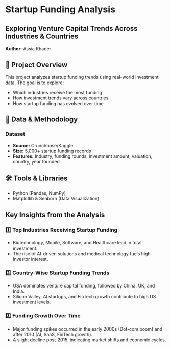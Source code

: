 # Startup Funding Analysis  

## Exploring Venture Capital Trends Across Industries & Countries  

**Author:** Assia Khader  

## 📌 Project Overview  
This project analyzes startup funding trends using real-world investment data. The goal is to explore:  
- Which industries receive the most funding  
- How investment trends vary across countries  
- How startup funding has evolved over time  

## 📂 Data & Methodology  
### Dataset  
- **Source:** Crunchbase/Kaggle  
- **Size:** 5,000+ startup funding records  
- **Features:** Industry, funding rounds, investment amount, valuation, country, year founded  

## 🛠 Tools & Libraries  
- Python (Pandas, NumPy)  
- Matplotlib & Seaborn (Data Visualization)  

## Key Insights from the Analysis  

### 1️⃣ Top Industries Receiving Startup Funding  
- Biotechnology, Mobile, Software, and Healthcare lead in total investment.  
- The rise of AI-driven solutions and medical technology fuels high investor interest.  

### 2️⃣ Country-Wise Startup Funding Trends  
- USA dominates venture capital funding, followed by China, UK, and India.  
- Silicon Valley, AI startups, and FinTech growth contribute to high US investment levels.  

### 3️⃣ Funding Growth Over Time  
- Major funding spikes occurred in the early 2000s (Dot-com boom) and after 2010 (AI, SaaS, FinTech growth).  
- A slight decline post-2015, indicating market shifts and economic cycles.  
